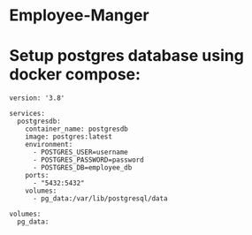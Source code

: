 # Employee-Manger

# Setup postgres database using docker compose:
```
version: '3.8'

services:
  postgresdb:
    container_name: postgresdb
    image: postgres:latest
    environment:
      - POSTGRES_USER=username
      - POSTGRES_PASSWORD=password
      - POSTGRES_DB=employee_db
    ports:
      - "5432:5432"
    volumes:
      - pg_data:/var/lib/postgresql/data

volumes:
  pg_data:
```

